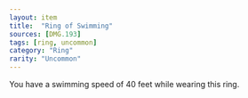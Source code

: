 ```yaml
---
layout: item
title:  "Ring of Swimming"
sources: [DMG.193]
tags: [ring, uncommon]
category: "Ring"
rarity: "Uncommon"
---
```


You have a swimming speed of 40 feet while wearing this ring.